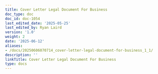 ```yaml
---
title: Cover Letter Legal Document For Business
doc_type: doc
doc_id: doc-1054
last_edited_date: '2025-05-25'
last_edited_by: Ryan Laird
version: '1.0'
weight: 2
date: '2025-06-12'
aliases:
- /docs/20250606070714_cover-letter-legal-document-for-business_1_1/
description: ''
linkTitle: Cover Letter Legal Document For Business
type: docs
---
```


